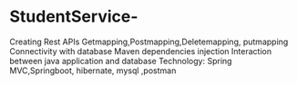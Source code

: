 # StudentService-
Creating Rest APIs Getmapping,Postmapping,Deletemapping, putmapping  Connectivity with database Maven dependencies injection Interaction between java application and database Technology: Spring MVC,Springboot, hibernate, mysql ,postman
